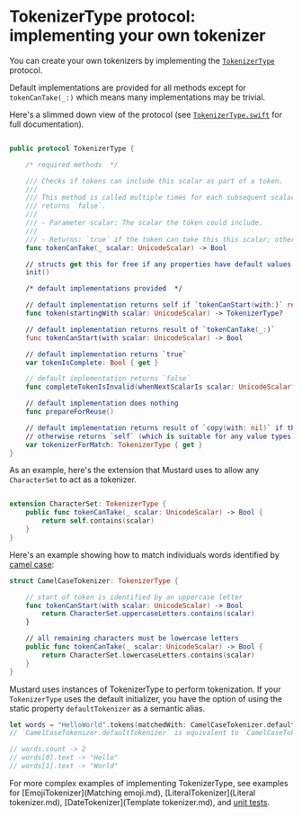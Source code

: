 # TokenizerType protocol: implementing your own tokenizer

You can create your own tokenizers by implementing the [`TokenizerType`](/Mustard/Mustard/TokenizerType.swift) protocol.

Default implementations are provided for all methods except for `tokenCanTake(_:)` which means many implementations may be trivial.

Here's a slimmed down view of the protocol (see [`TokenizerType.swift`](/Mustard/Mustard/TokenizerType.swift) for full documentation).

````Swift

public protocol TokenizerType {

    /* required methods  */

    /// Checks if tokens can include this scalar as part of a token.
    ///
    /// This method is called multiple times for each subsequent scalar in a String until the tokenizer
    /// returns `false`.
    ///
    /// - Parameter scalar: The scalar the token could include.
    ///
    /// - Returns: `true` if the token can take this this scalar; otherwise, false.
    func tokenCanTake(_ scalar: UnicodeScalar) -> Bool

    // structs get this for free if any properties have default values
    init()

    /* default implementations provided  */

    // default implementation returns self if `tokenCanStart(with:)` returns true, otherwise nil
    func token(startingWith scalar: UnicodeScalar) -> TokenizerType?

    // default implementation returns result of `tokenCanTake(_:)`
    func tokenCanStart(with scalar: UnicodeScalar) -> Bool

    // default implementation returns `true`
    var tokenIsComplete: Bool { get }

    // default implementation returns `false`
    func completeTokenIsInvalid(whenNextScalarIs scalar: UnicodeScalar?) -> Bool

    // default implementation does nothing
    func prepareForReuse()

    // default implementation returns result of `copy(with: nil)` if the type implements `NSCopying`
    // otherwise returns `self` (which is suitable for any value types)
    var tokenizerForMatch: TokenizerType { get }
}

````

As an example, here's the extension that Mustard uses to allow any `CharacterSet` to act as a tokenizer.

````Swift

extension CharacterSet: TokenizerType {
    public func tokenCanTake(_ scalar: UnicodeScalar) -> Bool {
        return self.contains(scalar)
    }
}

````

Here's an example showing how to match individuals words identified by [camel case](https://en.wikipedia.org/wiki/Camel_case):

````Swift
struct CamelCaseTokenizer: TokenizerType {

    // start of token is identified by an uppercase letter
    func tokenCanStart(with scalar: UnicodeScalar) -> Bool
        return CharacterSet.uppercaseLetters.contains(scalar)
    }

    // all remaining characters must be lowercase letters
    public func tokenCanTake(_ scalar: UnicodeScalar) -> Bool {
        return CharacterSet.lowercaseLetters.contains(scalar)
    }
}
````

Mustard uses instances of TokenizerType to perform tokenization. If your `TokenizerType` uses the default
initializer, you have the option of using the static property `defaultTokenizer` as a semantic alias.

````Swift
let words = "HelloWorld".tokens(matchedWith: CamelCaseTokenizer.defaultTokenizer)
// `CamelCaseTokenizer.defaultTokenizer` is equivalent to `CamelCaseTokenizer()`

// words.count -> 2
// words[0].text -> "Hello"
// words[1].text -> "World"
````

For more complex examples of implementing TokenizerType, see examples for [EmojiTokenizer](Matching emoji.md), [LiteralTokenizer](Literal tokenizer.md), [DateTokenizer](Template tokenizer.md), and [unit tests](/Mustard/MustardTests).
